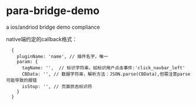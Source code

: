 # para-bridge-demo
a ios/andriod bridge demo compliance

native端约定的callback格式：
```
  {
    pluginName: 'name', // 插件名字，唯一
    param: {
      tagName: '',  // 标识字符串，如标识用户点击事件:'click_navbar_left'
      CBData: '', // 数据字符串，解析方法：JSON.parse(CBData),但需注意parse可能导致的报错
      isStop: '', // 页面状态标识符
    }
  }
```